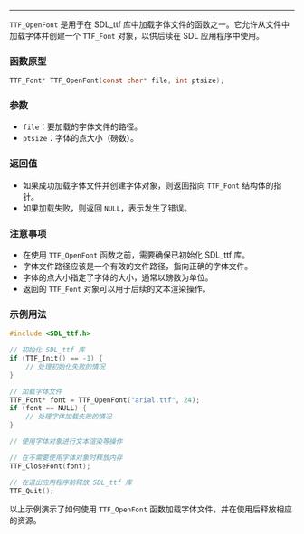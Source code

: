 
-----
`TTF_OpenFont` 是用于在 SDL_ttf 库中加载字体文件的函数之一。它允许从文件中加载字体并创建一个 `TTF_Font` 对象，以供后续在 SDL 应用程序中使用。
### 函数原型

```c
TTF_Font* TTF_OpenFont(const char* file, int ptsize);
```
### 参数

- `file`：要加载的字体文件的路径。
- `ptsize`：字体的点大小（磅数）。
### 返回值
- 如果成功加载字体文件并创建字体对象，则返回指向 `TTF_Font` 结构体的指针。
- 如果加载失败，则返回 `NULL`，表示发生了错误。
### 注意事项

- 在使用 `TTF_OpenFont` 函数之前，需要确保已初始化 SDL_ttf 库。
- 字体文件路径应该是一个有效的文件路径，指向正确的字体文件。
- 字体的点大小指定了字体的大小，通常以磅数为单位。
- 返回的 `TTF_Font` 对象可以用于后续的文本渲染操作。
### 示例用法
```c
#include <SDL_ttf.h>

// 初始化 SDL_ttf 库
if (TTF_Init() == -1) {
    // 处理初始化失败的情况
}

// 加载字体文件
TTF_Font* font = TTF_OpenFont("arial.ttf", 24);
if (font == NULL) {
    // 处理字体加载失败的情况
}

// 使用字体对象进行文本渲染等操作

// 在不需要使用字体对象时释放内存
TTF_CloseFont(font);

// 在退出应用程序前释放 SDL_ttf 库
TTF_Quit();
```
以上示例演示了如何使用 `TTF_OpenFont` 函数加载字体文件，并在使用后释放相应的资源。